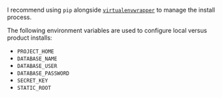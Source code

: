 I recommend using `pip` alongside [`virtualenvwrapper`](https://virtualenvwrapper.readthedocs.io) to manage the install process.

The following environment variables are used to configure local versus product installs:

 - `PROJECT_HOME`
 - `DATABASE_NAME`
 - `DATABASE_USER`
 - `DATABASE_PASSWORD`
 - `SECRET_KEY`
 - `STATIC_ROOT`



